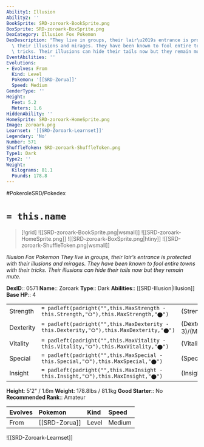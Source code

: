 ```yaml
---
Ability1: Illusion
Ability2: ''
BookSprite: SRD-zoroark-BookSprite.png
BoxSprite: SRD-zoroark-BoxSprite.png
DexCategory: Illusion Fox Pokemon
DexDescription: "They live in groups, their lair\u2019s entrance is protected with\
  \ their illusions and mirages. They have been known to fool entire towns with their\
  \ tricks. Their illusions can hide their tails now but they remain mute."
EventAbilities: ''
Evolutions:
- Evolves: From
  Kind: Level
  Pokemon: '[[SRD-Zorua]]'
  Speed: Medium
GenderType: ''
Height:
  Feet: 5.2
  Meters: 1.6
HiddenAbility: ''
HomeSprite: SRD-zoroark-HomeSprite.png
Image: zoroark.png
Learnset: '[[SRD-Zoroark-Learnset]]'
Legendary: 'No'
Number: 571
ShuffleToken: SRD-zoroark-ShuffleToken.png
Type1: Dark
Type2: ''
Weight:
  Kilograms: 81.1
  Pounds: 178.8
---
```


#PokeroleSRD/Pokedex

# `= this.name`

> [!grid]
> ![[SRD-zoroark-BookSprite.png|wsmall]]
> ![[SRD-zoroark-HomeSprite.png]]
> ![[SRD-zoroark-BoxSprite.png|htiny]]
> ![[SRD-zoroark-ShuffleToken.png|wsmall]]


*Illusion Fox Pokemon*
*They live in groups, their lair’s entrance is protected with their illusions and mirages. They have been known to fool entire towns with their tricks. Their illusions can hide their tails now but they remain mute.*

**DexID**:: 0571
**Name**:: Zoroark
**Type**:: Dark
**Abilities**:: [[SRD-Illusion|Illusion]]
**Base HP**:: 4

|           |                                                                                        |                                          |
| --------- | -------------------------------------------------------------------------------------- | ---------------------------------------- |
| Strength  | `= padleft(padright("",this.MaxStrength - this.Strength,"⭘"),this.MaxStrength,"⬤")`    | (Strength::3)/(MaxStrength::6)   |
| Dexterity | `= padleft(padright("",this.MaxDexterity - this.Dexterity,"⭘"),this.MaxDexterity,"⬤")` | (Dexterity:: 3)/(MaxDexterity::6) |
| Vitality  | `= padleft(padright("",this.MaxVitality - this.Vitality,"⭘"),this.MaxVitality,"⬤")`    | (Vitality::2)/(MaxVitality::4)   |
| Special   | `= padleft(padright("",this.MaxSpecial - this.Special,"⭘"),this.MaxSpecial,"⬤")`       | (Special::3)/(MaxSpecial::7)     |
| Insight   | `= padleft(padright("",this.MaxInsight - this.Insight,"⭘"),this.MaxInsight,"⬤")`       | (Insight::2)/(MaxInsight::4)     |

**Height**: 5'2" / 1.6m
**Weight**: 178.8lbs / 81.1kg
**Good Starter**:: No
**Recommended Rank**:: Amateur

| Evolves   | Pokemon       | Kind   | Speed   |
|:----------|:--------------|:-------|:--------|
| From      | [[SRD-Zorua]] | Level  | Medium  |

![[SRD-Zoroark-Learnset]]